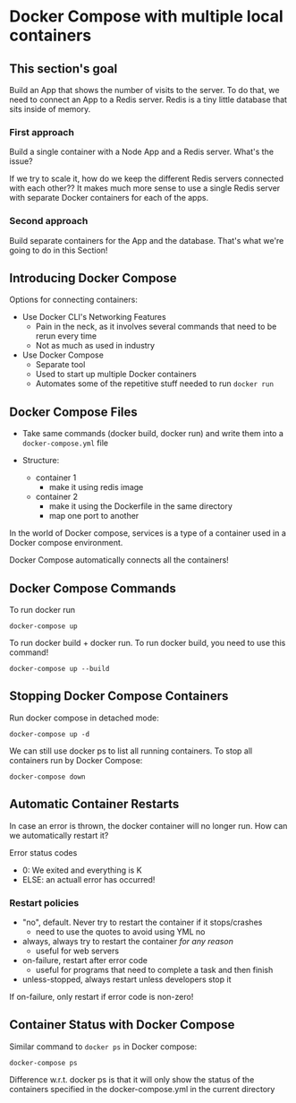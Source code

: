# Docker Compose with multiple local containers

## This section's goal

Build an App that shows the number of visits to the server. To do that, we need
to connect an App to a Redis server. Redis is a tiny little database that sits
inside of memory.


### First approach

Build a single container with a Node App and a Redis server. What's the issue?

If we try to scale it, how do we keep the different Redis servers connected
with each other?? It makes much more sense to use a single Redis server with
separate Docker containers for each of the apps.


### Second approach

Build separate containers for the App and the database. That's what we're going
to do in this Section!


## Introducing Docker Compose

Options for connecting containers:

- Use Docker CLI's Networking Features
  - Pain in the neck, as it involves several commands that need to be rerun every time
  - Not as much as used in industry
- Use Docker Compose
  - Separate tool
  - Used to start up multiple Docker containers
  - Automates some of the repetitive stuff needed to run `docker run`


## Docker Compose Files

- Take same commands (docker build, docker run) and write them into a `docker-compose.yml` file

- Structure:
  - container 1
    - make it using redis image
  - container 2
    - make it using the Dockerfile in the same directory
    - map one port to another

In the world of Docker compose, services is a type of a container used in a Docker compose environment.

Docker Compose automatically connects all the containers!

## Docker Compose Commands

To run docker run
```
docker-compose up
```

To run docker build + docker run. To run docker build, you need to use this command!
```
docker-compose up --build
```

## Stopping Docker Compose Containers
Run docker compose in detached mode:
```
docker-compose up -d
```

We can still use docker ps to list all running containers. To stop all containers
run by Docker Compose:
```
docker-compose down
```

## Automatic Container Restarts

In case an error is thrown, the docker container will no longer run. How can we
automatically restart it?

Error status codes
- 0: We exited and everything is K
- ELSE: an actuall error has occurred!


### Restart policies
- "no", default. Never try to restart the container if it stops/crashes
  - need to use the quotes to avoid using YML no
- always, always try to restart the container *for any reason*
  - useful for web servers
- on-failure, restart after error code
  - useful for programs that need to complete a task and then finish
- unless-stopped, always restart unless developers stop it

If on-failure, only restart if error code is non-zero!

## Container Status with Docker Compose

Similar command to `docker ps` in Docker compose:

```
docker-compose ps
```

Difference w.r.t. docker ps is that it will only show the status of the containers
specified in the docker-compose.yml in the current directory
